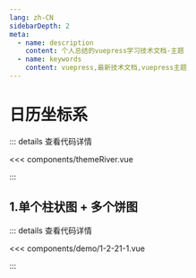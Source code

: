 ```yaml
---
lang: zh-CN
sidebarDepth: 2
meta:
  - name: description
    content: 个人总结的vuepress学习技术文档-主题
  - name: keywords
    content: vuepress,最新技术文档,vuepress主题
---
```


# 日历坐标系

::: details 查看代码详情

<<< components/themeRiver.vue

:::

## 1.单个柱状图 + 多个饼图

  <Container url="https://zhoubichuan.com/resume/demo/?type=echarts&name=1-2-21-1.vue" />

::: details 查看代码详情

<<< components/demo/1-2-21-1.vue

:::
